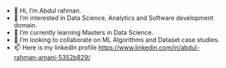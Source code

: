 - 👋 Hi, I’m Abdul rahman.
- 👀 I’m interested in Data Science, Analytics and Software development domain.
- 🌱 I’m currently learning Masters in Data Science.
- 💞️ I’m looking to collaborate on ML Algorithms and Dataset case studies.
- 📫 Here is my linkedIn profile https://www.linkedin.com/in/abdul-rahman-amani-5352b829/

<!---
abdulrahmanamani/abdulrahmanamani is a ✨ special ✨ repository because its `README.md` (this file) appears on your GitHub profile.
You can click the Preview link to take a look at your changes.
--->
